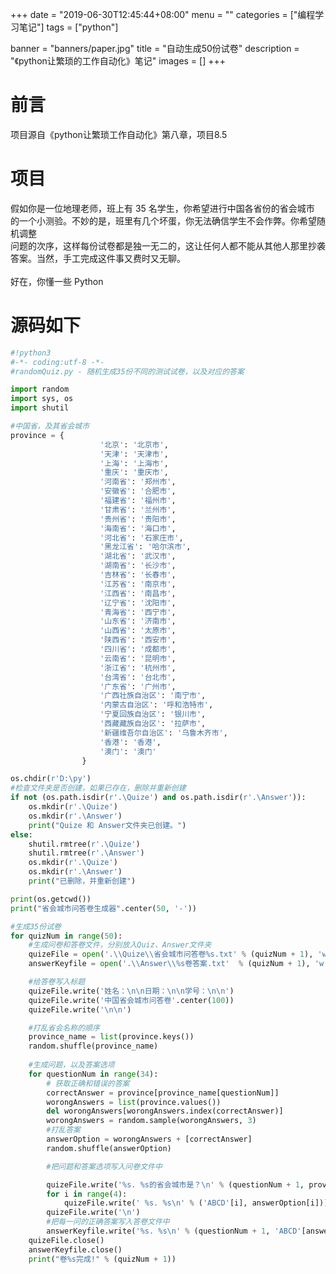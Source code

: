 +++
date = "2019-06-30T12:45:44+08:00"
menu = ""
categories = ["编程学习笔记"]
tags = ["python"]

banner = "banners/paper.jpg"
title = "自动生成50份试卷"
description = "《python让繁琐的工作自动化》笔记"
images = []
+++

# 前言

项目源自《python让繁琐工作自动化》第八章，项目8.5

# 项目

假如你是一位地理老师，班上有 35 名学生，你希望进行中国各省份的省会城市 <br>
的一个小测验。不妙的是，班里有几个坏蛋，你无法确信学生不会作弊。你希望随机调整 <br>
问题的次序，这样每份试卷都是独一无二的，这让任何人都不能从其他人那里抄袭 <br>
答案。当然，手工完成这件事又费时又无聊。<br>
<br>
好在，你懂一些 Python

# 源码如下

```python
#!python3
#-*- coding:utf-8 -*-
#randomQuiz.py - 随机生成35份不同的测试试卷，以及对应的答案

import random
import sys, os
import shutil

#中国省，及其省会城市
province = {
				    '北京': '北京市',
				    '天津': '天津市',
				    '上海': '上海市',
				    '重庆': '重庆市',
				    '河南省': '郑州市',
				    '安徽省': '合肥市', 
				    '福建省': '福州市',
				    '甘肃省': '兰州市',
				    '贵州省': '贵阳市',
				    '海南省': '海口市',
				    '河北省': '石家庄市',
				    '黑龙江省': '哈尔滨市',
				    '湖北省': '武汉市',
				    '湖南省': '长沙市', 
				    '吉林省': '长春市', 
				    '江苏省': '南京市', 
				    '江西省': '南昌市', 
				    '辽宁省': '沈阳市', 
				    '青海省': '西宁市',
				    '山东省': '济南市',
				    '山西省': '太原市',
				    '陕西省': '西安市',
				    '四川省': '成都市', 
				    '云南省': '昆明市',
				    '浙江省': '杭州市',
				    '台湾省': '台北市',
				    '广东省': '广州市',
				    '广西壮族自治区': '南宁市',
				    '内蒙古自治区': '呼和浩特市',
				    '宁夏回族自治区': '银川市',
				    '西藏藏族自治区': '拉萨市',
				    '新疆维吾尔自治区': '乌鲁木齐市',
				    '香港': '香港',
				    '澳门': '澳门'
				}

os.chdir(r'D:\py')
#检查文件夹是否创建，如果已存在，删除并重新创建
if not (os.path.isdir(r'.\Quize') and os.path.isdir(r'.\Answer')):
	os.mkdir(r'.\Quize')
	os.mkdir(r'.\Answer')
	print("Quize 和 Answer文件夹已创建。")
else:
	shutil.rmtree(r'.\Quize')
	shutil.rmtree(r'.\Answer')
	os.mkdir(r'.\Quize')
	os.mkdir(r'.\Answer')
	print("已删除，并重新创建")

print(os.getcwd())
print("省会城市问答卷生成器".center(50, '-'))

#生成35份试卷
for quizNum in range(50):
	#生成问卷和答卷文件，分别放入Quiz、Answer文件夹
	quizeFile = open('.\\Quize\\省会城市问答卷%s.txt' % (quizNum + 1), 'w')
	answerKeyfile = open('.\\Answer\\%s卷答案.txt'  % (quizNum + 1), 'w')

	#给答卷写入标题
	quizeFile.write('姓名：\n\n日期：\n\n学号：\n\n')
	quizeFile.write('中国省会城市问答卷'.center(100))
	quizeFile.write('\n\n')

	#打乱省会名称的顺序
	province_name = list(province.keys())
	random.shuffle(province_name)
	
	#生成问题，以及答案选项
	for questionNum in range(34):
		# 获取正确和错误的答案
		correctAnswer = province[province_name[questionNum]]
		worongAnswers = list(province.values())
		del worongAnswers[worongAnswers.index(correctAnswer)]
		worongAnswers = random.sample(worongAnswers, 3)
		#打乱答案
		answerOption = worongAnswers + [correctAnswer]
		random.shuffle(answerOption)

		#把问题和答案选项写入问卷文件中

		quizeFile.write('%s. %s的省会城市是？\n' % (questionNum + 1, province_name[questionNum]))
		for i in range(4):
			quizeFile.write(' %s. %s\n' % ('ABCD'[i], answerOption[i]))
		quizeFile.write('\n')
		#把每一问的正确答案写入答卷文件中
		answerKeyfile.write('%s. %s\n' % (questionNum + 1, 'ABCD'[answerOption.index(correctAnswer)]))
	quizeFile.close()
	answerKeyfile.close()
	print("卷%s完成!" % (quizNum + 1))


```
